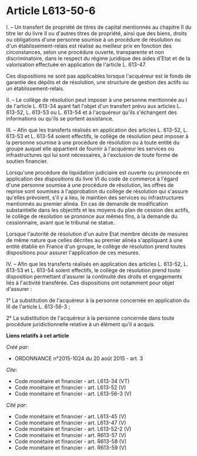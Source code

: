 # Article L613-50-6

I. – Un transfert de propriété de titres de capital mentionnés au chapitre II du titre Ier du livre II ou d'autres titres de
propriété, ainsi que des biens, droits ou obligations d'une personne soumise à un procédure de résolution ou d'un
établissement-relais est réalisé au meilleur prix en fonction des circonstances, selon une procédure ouverte, transparente et
non discriminatoire, dans le respect du régime juridique des aides d'Etat et de la valorisation effectuée en application de
l'article L. 613-47. 

Ces dispositions ne sont pas applicables lorsque l'acquéreur est le fonds de garantie des dépôts et de résolution, une
structure de gestion des actifs ou un établissement-relais. 

II. – Le collège de résolution peut imposer à une personne mentionnée au I de l'article L. 613-34 ayant fait l'objet d'un
transfert prévu aux articles L. 613-52, L. 613-53 ou L. 613-54 et à l'acquéreur qu'ils s'échangent des informations ou qu'ils
se portent assistance. 

III. – Afin que les transferts réalisés en application des articles L. 613-52, L. 613-53 et L. 613-54 soient effectifs, le
collège de résolution peut imposer à la personne soumise à une procédure de résolution ou à toute entité du groupe auquel
elle appartient de fournir à l'acquéreur les services ou infrastructures qui lui sont nécessaires, à l'exclusion de toute
forme de soutien financier. 

Lorsqu'une procédure de liquidation judiciaire est ouverte ou prononcée en application des dispositions du livre VI du code
de commerce à l'égard d'une personne soumise à une procédure de résolution, les offres de reprise sont soumises à
l'approbation du collège de résolution qui s'assure qu'elles prévoient, s'il y a lieu, le maintien des services ou
infrastructures mentionnés au premier alinéa. En cas de demande de modification substantielle dans les objectifs et les
moyens du plan de cession des actifs, le collège de résolution se prononce aux mêmes fins, à la demande du cessionnaire,
avant que le tribunal ne statue. 

Lorsque l'autorité de résolution d'un autre Etat membre décide de mesures de même nature que celles décrites au premier
alinéa s'appliquant à une entité établie en France d'un groupe, le collège de résolution prend toutes dispositions pour
assurer l'application de ces mesures. 

IV. – Afin que les transferts réalisés en application des articles L. 613-52, L. 613-53 et L. 613-54 soient effectifs, le
collège de résolution prend toute disposition permettant d'assurer la continuité des droits et engagements liés à l'activité
transférée. Ces dispositions ont notamment pour objet d'assurer : 

1° La substitution de l'acquéreur à la personne concernée en application du III de l'article L. 613-56-3 ; 

2° La substitution de l'acquéreur à la personne concernée dans toute procédure juridictionnelle relative à un élément qu'il a
acquis.

**Liens relatifs à cet article**

_Créé par_:

  - ORDONNANCE n°2015-1024 du 20 août 2015 - art. 3

_Cite_:

  - Code monétaire et financier - art. L613-34 (VT)
  - Code monétaire et financier - art. L613-52 (V)
  - Code monétaire et financier - art. L613-56-3 (V)

_Cité par_:

  - Code monétaire et financier - art. L613-45 (V)
  - Code monétaire et financier - art. L613-47 (V)
  - Code monétaire et financier - art. L613-52-2 (V)
  - Code monétaire et financier - art. R613-57 (V)
  - Code monétaire et financier - art. R613-58 (V)
  - Code monétaire et financier - art. R613-59 (V)
